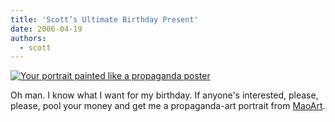 ```yaml
---
title: 'Scott’s Ultimate Birthday Present'
date: 2006-04-19
authors:
  - scott
---
```


[![Your portrait painted like a propaganda poster](/images/maoart.png)](http://db1.maopost.com/wcat=mao&wlan=en&wreq=maoart)

Oh man. I know what I want for my birthday. If anyone's interested, please, please, pool your money and get me a propaganda-art portrait from [MaoArt](http://db1.maopost.com/wcat=mao&wlan=en&wreq=maoart).
